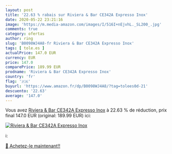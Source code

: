 ```yaml
---
layout: post
title: '22.63 % rabais sur Riviera & Bar CE342A Expresso Inox'
date: 2020-05-22 23:21:16
image: 'https://m.media-amazon.com/images/I/516I+nEjvhL._SL200_.jpg'
comments: true
category: ofertas
author: ring
slug: 'B0098WJ4A8-fr Riviera & Bar CE342A Expresso Inox'
tags: [ tole.es ]
actualPrice: 147.0 EUR
currency: EUR
price: 147.0
comparePrice: 189.99 EUR
prodname: 'Riviera & Bar CE342A Expresso Inox'
country: 'fr'
flag: '🇫🇷'
buyurl: 'https://www.amazon.fr/dp/B0098WJ4A8/?tag=tolees0d-21'
descuento: '22.63'
average: '147.0'
---
```


Vous avez [Riviera & Bar CE342A Expresso Inox](https://www.amazon.fr/dp/B0098WJ4A8/?tag=tolees0d-21)  à  22.63 % de réduction, prix final  147.0 EUR (original: 189.99 EUR) ici:

[![Riviera & Bar CE342A Expresso Inox](https://m.media-amazon.com/images/I/516I+nEjvhL._SL200_.jpg)](https://www.amazon.fr/dp/B0098WJ4A8/?tag=tolees0d-21)

ℹ️:


[🛒 Achetez-le maintenant!!](https://www.amazon.fr/dp/B0098WJ4A8/?tag=tolees0d-21)
